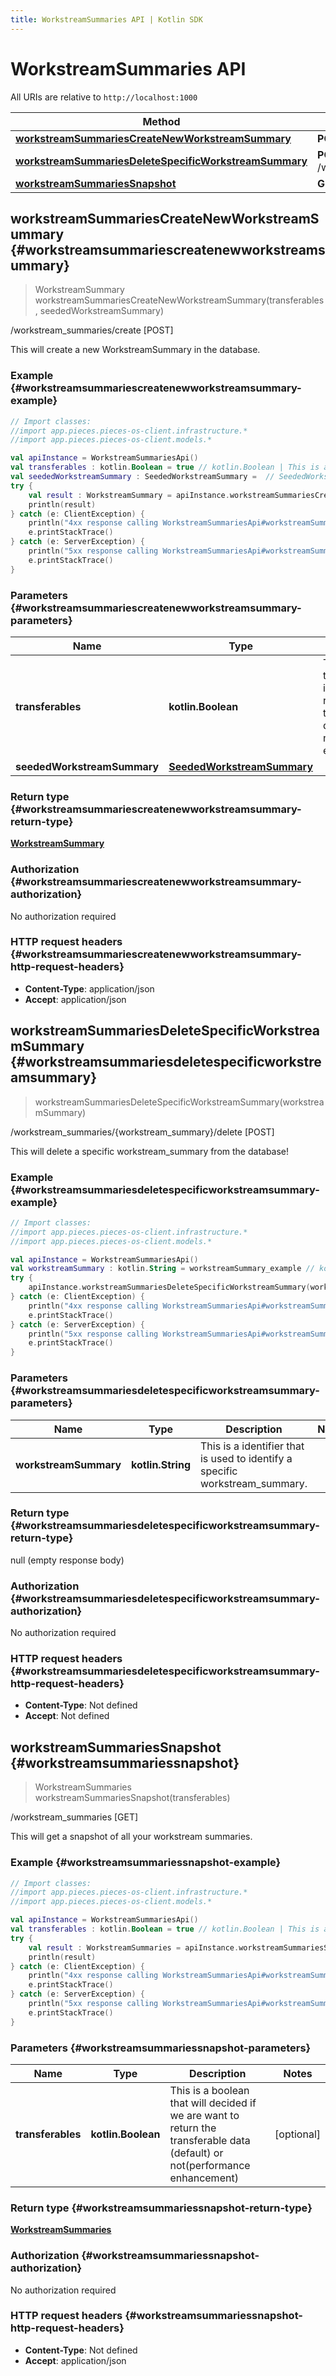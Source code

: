 ```yaml
---
title: WorkstreamSummaries API | Kotlin SDK
---
```


# WorkstreamSummaries API

All URIs are relative to `http://localhost:1000`

Method | HTTP request | Description
------------- | ------------- | -------------
[**workstreamSummariesCreateNewWorkstreamSummary**](#workstreamsummariescreatenewworkstreamsummary) | **POST** /workstream_summaries/create | /workstream_summaries/create [POST]
[**workstreamSummariesDeleteSpecificWorkstreamSummary**](#workstreamsummariesdeletespecificworkstreamsummary) | **POST** /workstream_summaries/\{workstream_summary\}/delete | /workstream_summaries/\{workstream_summary\}/delete [POST]
[**workstreamSummariesSnapshot**](#workstreamsummariessnapshot) | **GET** /workstream_summaries | /workstream_summaries [GET]


## **workstreamSummariesCreateNewWorkstreamSummary** {#workstreamsummariescreatenewworkstreamsummary}
> WorkstreamSummary workstreamSummariesCreateNewWorkstreamSummary(transferables, seededWorkstreamSummary)

/workstream_summaries/create [POST]

This will create a new WorkstreamSummary in the database.

### Example {#workstreamsummariescreatenewworkstreamsummary-example}
```kotlin
// Import classes:
//import app.pieces.pieces-os-client.infrastructure.*
//import app.pieces.pieces-os-client.models.*

val apiInstance = WorkstreamSummariesApi()
val transferables : kotlin.Boolean = true // kotlin.Boolean | This is a boolean that will decided if we are want to return the transferable data (default) or not(performance enhancement)
val seededWorkstreamSummary : SeededWorkstreamSummary =  // SeededWorkstreamSummary | 
try {
    val result : WorkstreamSummary = apiInstance.workstreamSummariesCreateNewWorkstreamSummary(transferables, seededWorkstreamSummary)
    println(result)
} catch (e: ClientException) {
    println("4xx response calling WorkstreamSummariesApi#workstreamSummariesCreateNewWorkstreamSummary")
    e.printStackTrace()
} catch (e: ServerException) {
    println("5xx response calling WorkstreamSummariesApi#workstreamSummariesCreateNewWorkstreamSummary")
    e.printStackTrace()
}
```

### Parameters {#workstreamsummariescreatenewworkstreamsummary-parameters}

Name | Type | Description  | Notes
------------- | ------------- | ------------- | -------------
 **transferables** | **kotlin.Boolean**| This is a boolean that will decided if we are want to return the transferable data (default) or not(performance enhancement) | [optional]
 **seededWorkstreamSummary** | [**SeededWorkstreamSummary**](../models/SeededWorkstreamSummary)|  | [optional]

### Return type {#workstreamsummariescreatenewworkstreamsummary-return-type}

[**WorkstreamSummary**](../models/WorkstreamSummary)

### Authorization {#workstreamsummariescreatenewworkstreamsummary-authorization}

No authorization required

### HTTP request headers {#workstreamsummariescreatenewworkstreamsummary-http-request-headers}

 - **Content-Type**: application/json
 - **Accept**: application/json

## **workstreamSummariesDeleteSpecificWorkstreamSummary** {#workstreamsummariesdeletespecificworkstreamsummary}
> workstreamSummariesDeleteSpecificWorkstreamSummary(workstreamSummary)

/workstream_summaries/\{workstream_summary\}/delete [POST]

This will delete a specific workstream_summary from the database!

### Example {#workstreamsummariesdeletespecificworkstreamsummary-example}
```kotlin
// Import classes:
//import app.pieces.pieces-os-client.infrastructure.*
//import app.pieces.pieces-os-client.models.*

val apiInstance = WorkstreamSummariesApi()
val workstreamSummary : kotlin.String = workstreamSummary_example // kotlin.String | This is a identifier that is used to identify a specific workstream_summary.
try {
    apiInstance.workstreamSummariesDeleteSpecificWorkstreamSummary(workstreamSummary)
} catch (e: ClientException) {
    println("4xx response calling WorkstreamSummariesApi#workstreamSummariesDeleteSpecificWorkstreamSummary")
    e.printStackTrace()
} catch (e: ServerException) {
    println("5xx response calling WorkstreamSummariesApi#workstreamSummariesDeleteSpecificWorkstreamSummary")
    e.printStackTrace()
}
```

### Parameters {#workstreamsummariesdeletespecificworkstreamsummary-parameters}

Name | Type | Description  | Notes
------------- | ------------- | ------------- | -------------
 **workstreamSummary** | **kotlin.String**| This is a identifier that is used to identify a specific workstream_summary. |

### Return type {#workstreamsummariesdeletespecificworkstreamsummary-return-type}

null (empty response body)

### Authorization {#workstreamsummariesdeletespecificworkstreamsummary-authorization}

No authorization required

### HTTP request headers {#workstreamsummariesdeletespecificworkstreamsummary-http-request-headers}

 - **Content-Type**: Not defined
 - **Accept**: Not defined

## **workstreamSummariesSnapshot** {#workstreamsummariessnapshot}
> WorkstreamSummaries workstreamSummariesSnapshot(transferables)

/workstream_summaries [GET]

This will get a snapshot of all your workstream summaries.

### Example {#workstreamsummariessnapshot-example}
```kotlin
// Import classes:
//import app.pieces.pieces-os-client.infrastructure.*
//import app.pieces.pieces-os-client.models.*

val apiInstance = WorkstreamSummariesApi()
val transferables : kotlin.Boolean = true // kotlin.Boolean | This is a boolean that will decided if we are want to return the transferable data (default) or not(performance enhancement)
try {
    val result : WorkstreamSummaries = apiInstance.workstreamSummariesSnapshot(transferables)
    println(result)
} catch (e: ClientException) {
    println("4xx response calling WorkstreamSummariesApi#workstreamSummariesSnapshot")
    e.printStackTrace()
} catch (e: ServerException) {
    println("5xx response calling WorkstreamSummariesApi#workstreamSummariesSnapshot")
    e.printStackTrace()
}
```

### Parameters {#workstreamsummariessnapshot-parameters}

Name | Type | Description  | Notes
------------- | ------------- | ------------- | -------------
 **transferables** | **kotlin.Boolean**| This is a boolean that will decided if we are want to return the transferable data (default) or not(performance enhancement) | [optional]

### Return type {#workstreamsummariessnapshot-return-type}

[**WorkstreamSummaries**](../models/WorkstreamSummaries)

### Authorization {#workstreamsummariessnapshot-authorization}

No authorization required

### HTTP request headers {#workstreamsummariessnapshot-http-request-headers}

 - **Content-Type**: Not defined
 - **Accept**: application/json

